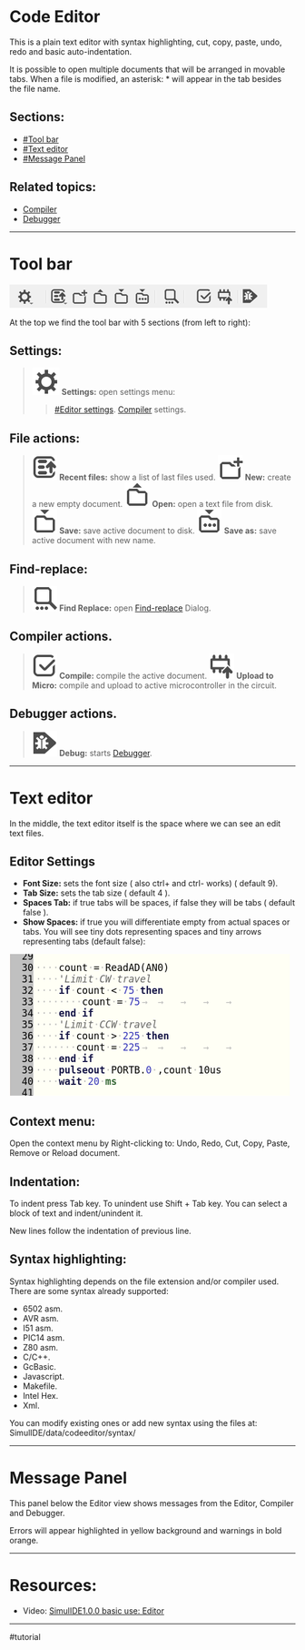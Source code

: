 # Code Editor

This is a plain text editor with syntax highlighting, cut, copy, paste, undo, redo and basic auto-indentation.

It is possible to open multiple documents that will be arranged in movable tabs.
When a file is modified, an asterisk: * will appear in the tab besides the file name.

## Sections:
- [#Tool bar](#Tool%20bar)
- [#Text editor](#Text%20editor)
- [#Message Panel](#Message%20Panel)


## Related topics:
- [Compiler](Compiler)
- [Debugger](Debugger)

---

# Tool bar

![edit_toolbar](../images/edit_toolbar.png)
<br>

At the top we find the tool bar with 5 sections (from left to right):

## Settings:
>  ![settings](../images/settings.svg) **Settings:** open settings menu:
> > [#Editor settings](#Editor%20settings).
> > [Compiler](Compiler) settings.

## File actions:
 >  ![lastfiles](../images/lastfiles.svg) **Recent files:** show a list of last files used.
 >  ![new](../images/new.svg) **New:** create a new empty document.
 >  ![open](../images/open.svg) **Open:** open a text file from disk.
 >  ![save](../images/save.svg) **Save:** save active document to disk.
 >  ![saveas](../images/saveas.svg) **Save as:** save active document with new name.

## Find-replace:
 >  ![find](../images/find.svg) **Find Replace:** open [Find-replace](Find-replace) Dialog.

## Compiler actions.
 >  ![compile](../images/compile.svg) **Compile:** compile the active document.
 >  ![upload](../images/upload.svg) **Upload to Micro:** compile and upload to active microcontroller in the circuit.

## Debugger  actions.
 >  ![debug](../images/debug.svg) **Debug:** starts [Debugger](Debugger).

---

# Text editor

In the middle, the text editor itself is the space where we can see an edit text files.

## Editor Settings

- **Font Size:** sets the font size ( also ctrl+ and ctrl- works) ( default 9).
- **Tab Size:** sets the tab size ( default 4 ).
- **Spaces Tab:** if true tabs will be spaces, if false they will be tabs ( default false ).
- **Show Spaces:** if true you will differentiate empty from actual spaces or tabs.
    You  will see tiny dots representing spaces
    and tiny arrows representing tabs (default false):

![show_spaces](../images/show_spaces.png)

## Context menu:

Open the context menu by Right-clicking to: Undo, Redo, Cut, Copy, Paste, Remove or Reload document.

## Indentation:

To indent press Tab key.
To unindent use Shift + Tab key.
You can select a block of text and indent/unindent it.

New lines follow the indentation of previous line.

## Syntax highlighting:

Syntax highlighting depends on the file extension and/or compiler used.
There are some syntax already supported:
- 6502 asm.
- AVR asm.
- I51 asm.
- PIC14 asm.
- Z80 asm.
- C/C++.
- GcBasic.
- Javascript.
- Makefile.
- Intel Hex.
- Xml.

You can modify existing ones or add new syntax using the files at: SimulIDE/data/codeeditor/syntax/

---

# Message Panel

This panel below the Editor view shows messages from the Editor, Compiler and Debugger.

Errors will appear highlighted in yellow background and warnings in bold orange.

---

# Resources:

- Video: [SimulIDE1.0.0 basic use: Editor](https://www.youtube.com/watch?v=NRLeEmM2vkE)

---

#tutorial